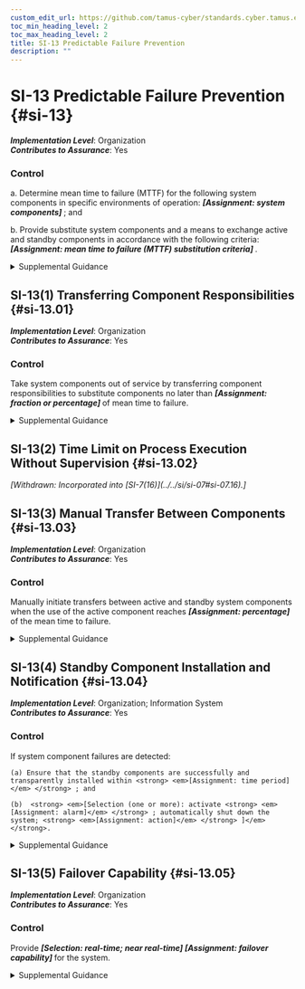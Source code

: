 ```yaml
---
custom_edit_url: https://github.com/tamus-cyber/standards.cyber.tamus.edu/tree/main/static/content/tamus.edu/TAMUS_profile.xml
toc_min_heading_level: 2
toc_max_heading_level: 2
title: SI-13 Predictable Failure Prevention
description: ""
---
```


# SI-13 Predictable Failure Prevention {#si-13}

_**Implementation Level**_: Organization\
_**Contributes to Assurance**_: Yes

### Control

a. Determine mean time to failure (MTTF) for the following system components in specific environments of operation: <strong> <em>[Assignment: system components]</em> </strong> ; and

b. Provide substitute system components and a means to exchange active and standby components in accordance with the following criteria: <strong> <em>[Assignment: mean time to failure (MTTF) substitution criteria]</em> </strong>.

<details>
  <summary>Supplemental Guidance</summary>

While MTTF is primarily a reliability issue, predictable failure prevention is intended to address potential failures of system components that provide security capabilities. Failure rates reflect installation-specific consideration rather than the industry-average. Organizations define the criteria for the substitution of system components based on the MTTF value with consideration for the potential harm from component failures. The transfer of responsibilities between active and standby components does not compromise safety, operational readiness, or security capabilities. The preservation of system state variables is also critical to help ensure a successful transfer process. Standby components remain available at all times except for maintenance issues or recovery failures in progress.

</details>

## SI-13(1) Transferring Component Responsibilities {#si-13.01}

_**Implementation Level**_: Organization\
_**Contributes to Assurance**_: Yes

### Control

Take system components out of service by transferring component responsibilities to substitute components no later than <strong> <em>[Assignment: fraction or percentage]</em> </strong> of mean time to failure.

<details>
  <summary>Supplemental Guidance</summary>

Transferring primary system component responsibilities to other substitute components prior to primary component failure is important to reduce the risk of degraded or debilitated mission or business functions. Making such transfers based on a percentage of mean time to failure allows organizations to be proactive based on their risk tolerance. However, the premature replacement of system components can result in the increased cost of system operations.

</details>

## SI-13(2) Time Limit on Process Execution Without Supervision {#si-13.02}


<prop xmlns="http://csrc.nist.gov/ns/oscal/1.0" name="status" value="withdrawn">
               <em>[Withdrawn: Incorporated into [SI-7(16)](../../si/si-07#si-07.16).]</em>
            </prop>
            

## SI-13(3) Manual Transfer Between Components {#si-13.03}

_**Implementation Level**_: Organization\
_**Contributes to Assurance**_: Yes

### Control

Manually initiate transfers between active and standby system components when the use of the active component reaches <strong> <em>[Assignment: percentage]</em> </strong> of the mean time to failure.

<details>
  <summary>Supplemental Guidance</summary>

For example, if the MTTF for a system component is 100 days and the MTTF percentage defined by the organization is 90 percent, the manual transfer would occur after 90 days.

</details>

## SI-13(4) Standby Component Installation and Notification {#si-13.04}

_**Implementation Level**_: Organization; Information System\
_**Contributes to Assurance**_: Yes

### Control

If system component failures are detected:

    (a) Ensure that the standby components are successfully and transparently installed within <strong> <em>[Assignment: time period]</em> </strong> ; and

    (b)  <strong> <em>[Selection (one or more): activate <strong> <em>[Assignment: alarm]</em> </strong> ; automatically shut down the system; <strong> <em>[Assignment: action]</em> </strong> ]</em> </strong>.

<details>
  <summary>Supplemental Guidance</summary>

Automatic or manual transfer of components from standby to active mode can occur upon the detection of component failures.

</details>

## SI-13(5) Failover Capability {#si-13.05}

_**Implementation Level**_: Organization\
_**Contributes to Assurance**_: Yes

### Control

Provide <strong> <em>[Selection: real-time; near real-time]</em> </strong> <strong> <em>[Assignment: failover capability]</em> </strong> for the system.

<details>
  <summary>Supplemental Guidance</summary>

Failover refers to the automatic switchover to an alternate system upon the failure of the primary system. Failover capability includes incorporating mirrored system operations at alternate processing sites or periodic data mirroring at regular intervals defined by the recovery time periods of organizations.

</details>

